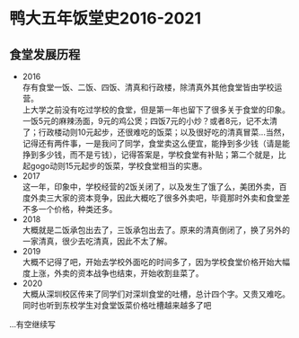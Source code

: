 # 鸭大五年饭堂史2016-2021
## 食堂发展历程
- 2016  
存有食堂一饭、二饭、四饭、清真和行政楼，除清真外其他食堂皆由学校运营。  
上大学之前没有吃过学校的食堂，但是第一年也留下了很多关于食堂的印象。一饭5元的麻辣汤面，9元的鸡公煲；四饭7元的小炒？或者8元，记不太清了；行政楼动则10元起步，还很难吃的饭菜；以及很好吃的清真冒菜...当然，记得还有两件事，一是我问了同学，食堂卖这么便宜，能挣到多少钱（请是能挣到多少钱，而不是亏钱），记得答案是，学校食堂有补贴；第二个就是，比起gogo动则15元起步的饭菜，学校食堂相当的实惠。
- 2017  
这一年，印象中，学校经营的2饭关闭了，以及发生了饿了么，美团外卖，百度外卖三大家的资本竞争，因此大概吃了很多外卖吧，毕竟那时外卖和食堂差不多一个价格，种类还多。  
- 2018  
大概就是二饭承包出去了，三饭承包出去了。原来的清真倒闭了，换了另外的一家清真，很少去吃清真，因此不太了解。
- 2019  
大概不记得了吧，开始去学校外面吃的时间多了，因为学校食堂价格开始大幅度上涨，外卖的资本战争也结束，开始收割韭菜了。
- 2020  
大概从深圳校区传来了同学们对深圳食堂的吐槽，总计四个字。又贵又难吃。同时也听到东校学生对食堂饭菜价格吐槽越来越多了吧

...有空继续写
